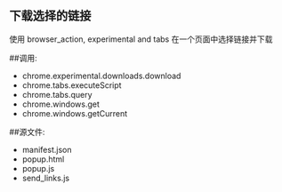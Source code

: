﻿下载选择的链接
---------------
使用 browser_action, experimental and tabs
在一个页面中选择链接并下载

##调用:
 - chrome.experimental.downloads.download
 - chrome.tabs.executeScript
 - chrome.tabs.query
 - chrome.windows.get
 - chrome.windows.getCurrent

##源文件:
 - manifest.json
 - popup.html
 - popup.js
 - send_links.js